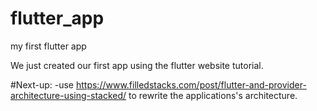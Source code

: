 # flutter_app
my first flutter app

We just created our first app using the flutter website tutorial. 

#Next-up: 
-use https://www.filledstacks.com/post/flutter-and-provider-architecture-using-stacked/ to rewrite the applications's architecture.
